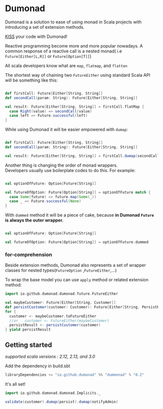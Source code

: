 # Dumonad

Dumonad is a solution to ease of using monad in Scala projects with introducing a set of extension methods.

[KISS](https://en.wikipedia.org/wiki/KISS_principle) your code with Dumonad!

Reactive programming become more and more popular nowadays. A common response of a reactive call is a nested monad(
i.e `Future[Either[L,R]]` or `Future[Option[T]]`)

All scala developers know what are `map`, `flatmap`, and `flatten`

The shortest way of chaining two `FutureEither` using standard Scala API will be something like this:

```scala

def firstCall: Future[Either[String, String]]
def secondCall(param: String): Future[Either[String, String]]

val result: Future[Either[String, String]] = firstCall.flatMap {
  case Right(value) => secondCall(value)
  case left => Future.successful(left)
}
```

While using Dumonad it will be easier empowered with `dumap`:

```scala

def firstCall: Future[Either[String, String]]
def secondCall(param: String): Future[Either[String, String]]

val result: Future[Either[String, String]] = firstCall.dumap(secondCall)
```

Another thing is changing the order of monad wrappers.  
Developers usually use boilerplate codes to do this. For example:

```scala

val optionOfFuture: Option[Future[String]]

val futureOfOption: Future[Option[String]] = optionOfFuture match {
  case Some(future) => future.map(Some(_))
  case _ => Future.successful(None)
}
```

With `dummed` method it will be a piece of cake, because **in Dumonad `Future` is always the outer wrapper.**

```scala

val optionOfFuture: Option[Future[String]]

val futureOfOption: Future[Option[String]] = optionOfFuture.dummed
```

### for-comprehension

Beside extension methods, Dumonad also represents a set of wrapper classes for nested types(`FutureOption`
,`FutureEither`,...)

To wrap the base model you can use `apply` method or related extension method:

```scala
import io.github.dumonad.dumonad.future.FutureEither

val maybeCustomer: Future[Either[String, Customer]] 
def persistCustomer(customer: Customer): Future[Either[String, PersistResult]]
for {
  customer <- maybeCustomer.toFutureEither
  //or   customer <- FutureEither(maybeCustomer)
  persistResult <- persistCustomer(customer)
} yield persistResult
```

## Getting started

_supported scala versions : 2.12, 2.13, and 3.0_

Add the dependency in build.sbt

```scala
libraryDependencies += "io.github.dumonad" %% "dummonad" % "0.2"
```

It's all set!

```scala
import io.github.dumonad.dumonad.Implicits._

validate(customer).dumap(persist).dumap(notifyAdmin)
```
